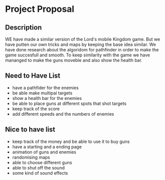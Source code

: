 # Project Proposal

## Description

WE have made a similar version of the Lord's mobile Kingdom game. But we have putten our own tricks and maps by keeping the base idea similar. We have done research about the algoridom for pathfinder in order to make the game succesfull and smooth. To keep similarity with the game we have mananged to make the guns moveble and also show the health bar.

## Need to Have List

- have a pathfider for the enemies
- be able make multipal targets
- show a health bar for the enemies
- be able to place guns at different spots that shot targets
- keep track of the score
- add different speeds and the numbers of enemies

## Nice to have list
- keep track of the money and be able to use it to buy guns
- have a starting and a ending page
- animation of guns and enemies
- randomising maps
- able to choose different guns
- able to shut off the sound
- some kind of sound effects